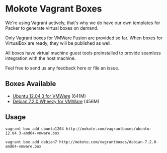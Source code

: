 Mokote Vagrant Boxes
====================

We're using Vagrant actively, that's why we do have our own templates for Packer to generate virtual boxes on demand.

Only Vagrant boxes for VMWare Fusion are provided so far. When boxes for VirtualBox are ready, they will be published as well.

All boxes have virtual machine guest tools preinstalled to provide seamless integration with the host machine.

Feel free to send us any feedback here or file an issue.


Boxes Available
---------------
* [Ubuntu 12.04.3 for VMWare](http://mokote.com/vagrantboxes/ubuntu-12.04.3-amd64-vmware.box) (641M)
* [Debian 7.2.0 Wheezy for VMWare](debianhttp://mokote.com/vagrantboxes/debian-7.2.0-amd64-vmware.box) (456M)


Usage
-----

    vagrant box add ubuntu1204 http://mokote.com/vagrantboxes/ubuntu-12.04.3-amd64-vmware.box

    vagrant box add debian7 http://mokote.com/vagrantboxes/debian-7.2.0-amd64-vmware.box

